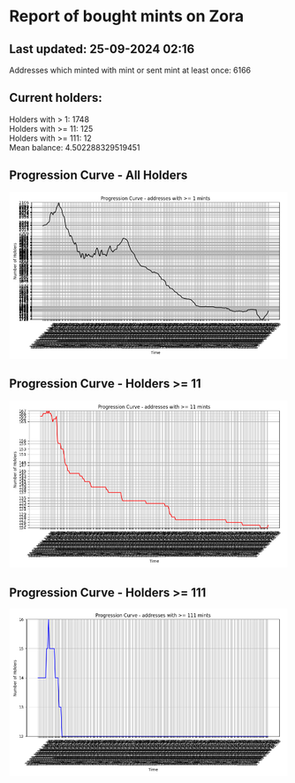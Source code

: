 # Report of bought mints on Zora
## Last updated: 25-09-2024 02:16
Addresses which minted with mint or sent mint at least once: 6166

## Current holders:
Holders with > 1: 1748  
Holders with >= 11: 125  
Holders with >= 111: 12  
Mean balance: 4.502288329519451  

## Progression Curve - All Holders
![addresses with >= 1 mint](progression_curve_all.png)
## Progression Curve - Holders >= 11
![addresses with >= 11 mints](progression_curve_gt_11.png)
## Progression Curve - Holders >= 111
![addresses with >= 111 mints](progression_curve_gt_111.png)
